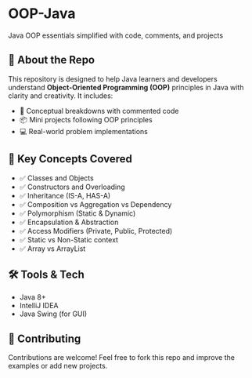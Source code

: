 # OOP-Java
Java OOP essentials simplified with code, comments, and projects

## 📌 About the Repo

This repository is designed to help Java learners and developers understand **Object-Oriented Programming (OOP)** principles in Java with clarity and creativity. It includes:

- 🧠 Conceptual breakdowns with commented code
- 📦 Mini projects following OOP principles
- 💻 Real-world problem implementations



## 🔑 Key Concepts Covered

- ✅ Classes and Objects
- ✅ Constructors and Overloading
- ✅ Inheritance (IS-A, HAS-A)
- ✅ Composition vs Aggregation vs Dependency
- ✅ Polymorphism (Static & Dynamic)
- ✅ Encapsulation & Abstraction
- ✅ Access Modifiers (Private, Public, Protected)
- ✅ Static vs Non-Static context
- ✅ Array vs ArrayList
  

## 🛠️ Tools & Tech

- Java 8+  
- IntelliJ IDEA
- Java Swing (for GUI)  


## 🤝 Contributing

Contributions are welcome! Feel free to fork this repo and improve the examples or add new projects.
